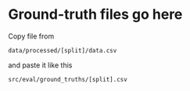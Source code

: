 # Ground-truth files go here

Copy file from

```
data/processed/[split]/data.csv
```

and paste it like this

```
src/eval/ground_truths/[split].csv
```